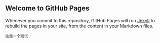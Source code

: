 ## Welcome to GitHub Pages

Whenever you commit to this repository, GitHub Pages will run [Jekyll](https://jekyllrb.com/) to rebuild the pages in your site, from the content in your Markdown files.

```
这是一个测试

```
